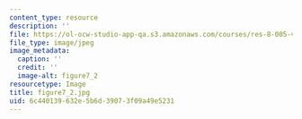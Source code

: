 ```yaml
---
content_type: resource
description: ''
file: https://ol-ocw-studio-app-qa.s3.amazonaws.com/courses/res-8-005-vibrations-and-waves-problem-solving-fall-2012/6c440139632e5b6d39073f09a49e5231_figure7_2.jpg
file_type: image/jpeg
image_metadata:
  caption: ''
  credit: ''
  image-alt: figure7_2
resourcetype: Image
title: figure7_2.jpg
uid: 6c440139-632e-5b6d-3907-3f09a49e5231
---
```

